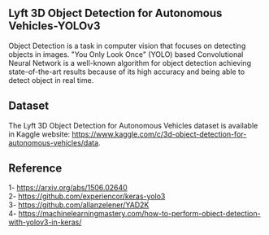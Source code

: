 ## Lyft 3D Object Detection for Autonomous Vehicles-YOLOv3

Object Detection is a task in computer vision that focuses on detecting objects in images. "You Only Look Once" (YOLO) based Convolutional Neural Network is a well-known algorithm for object detection achieving state-of-the-art results because of its high accuracy and being able to detect object in real time.

## Dataset
The Lyft 3D Object Detection for Autonomous Vehicles dataset is available in Kaggle website: https://www.kaggle.com/c/3d-object-detection-for-autonomous-vehicles/data.

## Reference
1- https://arxiv.org/abs/1506.02640 <br />
2- https://github.com/experiencor/keras-yolo3 <br />
3- https://github.com/allanzelener/YAD2K <br />
4- https://machinelearningmastery.com/how-to-perform-object-detection-with-yolov3-in-keras/

